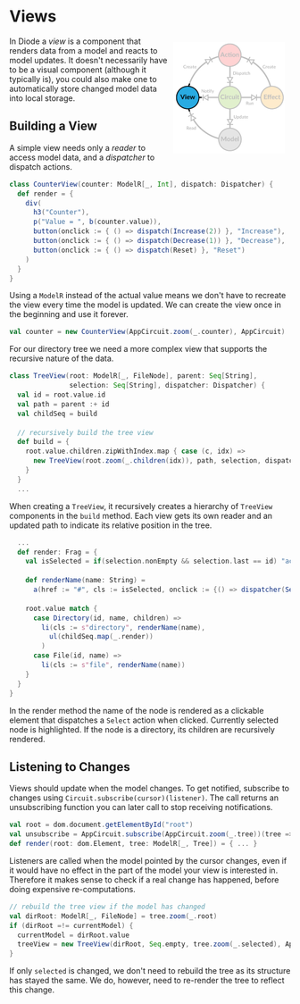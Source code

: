 # Views

<img src="../images/architecture-view.png" style="float: right; padding: 10px">

In Diode a _view_ is a component that renders data from a model and reacts to model updates. It doesn't necessarily have
to be a visual component (although it typically is), you could also make one to automatically store changed model data
into local storage.

## Building a View

A simple view needs only a _reader_ to access model data, and a _dispatcher_ to dispatch actions.

```scala
class CounterView(counter: ModelR[_, Int], dispatch: Dispatcher) {
  def render = {
    div(
      h3("Counter"),
      p("Value = ", b(counter.value)),
      button(onclick := { () => dispatch(Increase(2)) }, "Increase"),
      button(onclick := { () => dispatch(Decrease(1)) }, "Decrease"),
      button(onclick := { () => dispatch(Reset) }, "Reset")
    )
  }
}
```

Using a `ModelR` instead of the actual value means we don't have to recreate the view every time the model is updated.
We can create the view once in the beginning and use it forever.
  
```scala
val counter = new CounterView(AppCircuit.zoom(_.counter), AppCircuit)
```

For our directory tree we need a more complex view that supports the recursive nature of the data.

```scala
class TreeView(root: ModelR[_, FileNode], parent: Seq[String], 
               selection: Seq[String], dispatcher: Dispatcher) {
  val id = root.value.id
  val path = parent :+ id
  val childSeq = build

  // recursively build the tree view
  def build = {
    root.value.children.zipWithIndex.map { case (c, idx) =>
      new TreeView(root.zoom(_.children(idx)), path, selection, dispatcher)
    }
  }
  ...
```

When creating a `TreeView`, it recursively creates a hierarchy of `TreeView` components in the `build` method. Each view
gets its own reader and an updated path to indicate its relative position in the tree.

```scala
  ...
  def render: Frag = {
    val isSelected = if(selection.nonEmpty && selection.last == id) "active" else ""

    def renderName(name: String) =
      a(href := "#", cls := isSelected, onclick := {() => dispatcher(Select(path))}, name)

    root.value match {
      case Directory(id, name, children) =>
        li(cls := s"directory", renderName(name),
          ul(childSeq.map(_.render))
        )
      case File(id, name) =>
        li(cls := s"file", renderName(name))
    }
  }
}
```

In the render method the name of the node is rendered as a clickable element that dispatches a `Select` action when
clicked. Currently selected node is highlighted. If the node is a directory, its children are recursively rendered.

## Listening to Changes

Views should update when the model changes. To get notified, subscribe to changes using
`Circuit.subscribe(cursor)(listener)`. The call returns an unsubscribing function you can later call to stop receiving
notifications.

```scala
val root = dom.document.getElementById("root")
val unsubscribe = AppCircuit.subscribe(AppCircuit.zoom(_.tree))(tree => render(root, tree))
def render(root: dom.Element, tree: ModelR[_, Tree]) = { ... }
```

Listeners are called when the model pointed by the cursor changes, even if it would have no effect in the part of the
model your view is interested in. Therefore it makes sense to check if a real change has happened, before doing
expensive re-computations.

```scala
// rebuild the tree view if the model has changed
val dirRoot: ModelR[_, FileNode] = tree.zoom(_.root)
if (dirRoot =!= currentModel) {
  currentModel = dirRoot.value
  treeView = new TreeView(dirRoot, Seq.empty, tree.zoom(_.selected), AppCircuit)
}
```

If only `selected` is changed, we don't need to rebuild the tree as its structure has stayed the same. We do, however,
need to re-render the tree to reflect this change.

